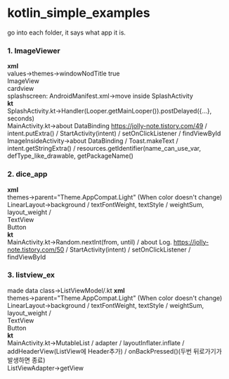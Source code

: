 # kotlin_simple_examples

go into each folder, it says what app it is.

### 1. ImageViewer
<b>xml</b><br>
values->themes->windowNodTitle true<br>
ImageView<br>
cardview<br>
splashscreen: AndroidManifest.xml->move <intent-filter> inside SplashActivity<br>
<b>kt</b><br>
SplashActivity.kt->Handler(Looper.getMainLooper()).postDelayed({...}, seconds)<br>
MainActivity.kt->about DataBinding https://jolly-note.tistory.com/49 / intent.putExtra() / StartActivity(intent) / setOnClickListener / findViewById<br>
ImageInsideActivity->about DataBinding / Toast.makeText / intent.getStringExtra() / resources.getIdentifier(name_can_use_var, defType_like_drawable, getPackageName()<br>
  
### 2. dice_app
<b>xml</b><br>
themes->parent="Theme.AppCompat.Light" (When color doesn't change)
LinearLayout->background / textFontWeight, textStyle / weightSum, layout_weight / <br>
TextView<br>
Button<br>
<b>kt</b><br>
MainActivity.kt->Random.nextInt(from, until) / about Log. https://jolly-note.tistory.com/50 / StartActivity(intent) / setOnClickListener / findViewById<br>

### 3. listview_ex
made data class->ListViewModel/.kt
<b>xml</b><br>
themes->parent="Theme.AppCompat.Light" (When color doesn't change)
LinearLayout->background / textFontWeight, textStyle / weightSum, layout_weight / <br>
TextView<br>
Button<br>
<b>kt</b><br>
MainActivity.kt->MutableList / adapter / layoutInflater.inflate / addHeaderView(ListView에 Header추가) / onBackPressed()(두번 뒤로가기가 발생하면 종료)<br>
ListViewAdapter->getView<br>
